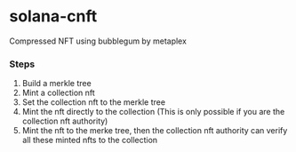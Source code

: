 # solana-cnft
Compressed NFT using bubblegum by metaplex

### Steps
1. Build a merkle tree
2. Mint a collection nft
3. Set the collection nft to the merkle tree
4. Mint the nft directly to the collection (This is only possible if you are the collection nft authority)
5. Mint the nft to the merke tree, then the collection nft authority can verify all these minted nfts to the collection
